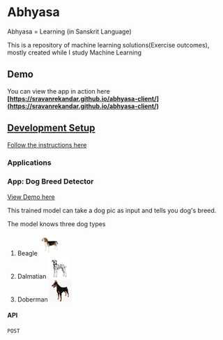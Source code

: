 # Abhyasa

Abhyasa = Learning (in Sanskrit Language)

This is a repository of machine learning solutions(Exercise outcomes),
mostly created while I study Machine Learning

## Demo

You can view the app in action here **[https://sravanrekandar.github.io/abhyasa-client/](https://sravanrekandar.github.io/abhyasa-client/)**

## [Development Setup](DEVELOPMENT_SETUP.md)

[Follow the instructions here](DEVELOPMENT_SETUP.md)

### Applications

### App: Dog Breed Detector

[View Demo here](https://github.com/sravanrekandar/abhyasa-client.git)

This trained model can take a dog pic as input and tells you dog's breed.

The model knows three dog types

1. Beagle <img src="static/images/beagle.jpg" height="50">
2. Dalmatian <img src="static/images/dalmatian.jpg" height="50">
3. Doberman <img src="static/images/doberman.jpg" height="50">

#### API

```text
POST

```
